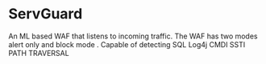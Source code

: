 # ServGuard
An ML based WAF that listens to incoming traffic. 
The WAF has two modes alert only and block mode . 
Capable of detecting SQL Log4j CMDI SSTI PATH TRAVERSAL 
